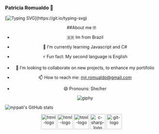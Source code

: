 ### Patricia Romualdo 👋
[![Typing SVG](https://readme-typing-svg.demolab.com/?lines=Front-end+Developer;)](https://git.io/typing-svg)

<div align="center">

##About me 🤓
- 🇧🇷 Im from Brazil
- 🌱 I’m currently learning Javascript and C#
- ⚡ Fun fact: My second language is English
- 👯 I’m looking to collaborate on new projects, to enhance my portifolio
- 📫 How to reach me: mjr.romualdo@gmail.com
- 😄 Pronouns: She/her

  ![giphy](https://github.com/mjrpati/mjrpati/assets/96672264/d37bcd2f-d31a-462c-a8cf-a5ce85145749)
</div>


![mjrpati's GitHub stats](https://github-readme-stats.vercel.app/api?username=mjrpati&show_icons=true&theme=highcontrast)

<div align="center">

 <img  align='center' alt='html-logo' height='50' width='50' src="https://cdn.jsdelivr.net/gh/devicons/devicon/icons/html5/html5-original.svg" />
 <img align='center' alt='html-logo' height='50' width='50' src="https://cdn.jsdelivr.net/gh/devicons/devicon/icons/css3/css3-original.svg" />
 <img  align='center' alt='html-logo' height='50' width='50' src="https://cdn.jsdelivr.net/gh/devicons/devicon/icons/javascript/javascript-original.svg" />
 <img align='center' alt='c-sharp-logo' height='50' width='50'  src="https://cdn.jsdelivr.net/gh/devicons/devicon/icons/csharp/csharp-original.svg"/>
 <img align='center' alt='git-logo' height='50' width='50' src="https://cdn.jsdelivr.net/gh/devicons/devicon/icons/git/git-original.svg" />
          
